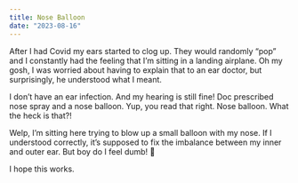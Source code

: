 ```yaml
---
title: Nose Balloon
date: "2023-08-16"
---
```


After I had Covid my ears started to clog up. They would randomly “pop” and I constantly had the feeling that I’m sitting in a landing airplane. Oh my gosh, I was worried about having to explain that to an ear doctor, but surprisingly, he understood what I meant.

I don’t have an ear infection. And my hearing is still fine! Doc prescribed nose spray and a nose balloon. Yup, you read that right. Nose balloon. What the heck is that?!

Welp, I’m sitting here trying to blow up a small balloon with my nose. If I understood correctly, it’s supposed to fix the imbalance between my inner and outer ear. But boy do I feel dumb! 🤡 

I hope this works. 
